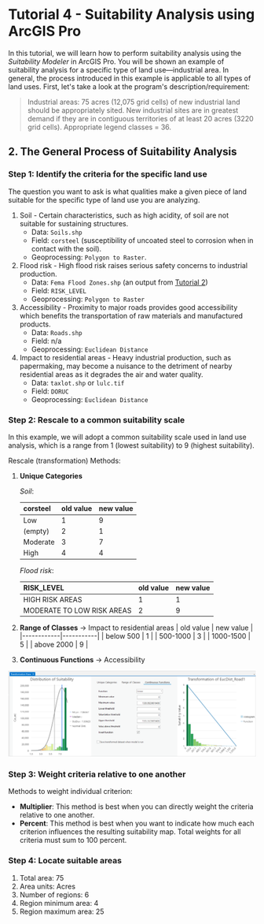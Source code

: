 # Tutorial 4 - Suitability Analysis using ArcGIS Pro

In this tutorial, we will learn how to perform suitability analysis using the _Suitability Modeler_ in ArcGIS Pro. You will be shown an example of suitability analysis for a specific type of land use—industrial area. In general, the process introduced in this example is applicable to all types of land uses. First, let's take a look at the program's description/requirement:
> Industrial areas: 75 acres (12,075 grid cells) of new industrial land should be appropriately sited. New industrial sites are in greatest demand if they are in contiguous territories of at least 20 acres (3220 grid cells). Appropriate legend classes = 36.

## 2. The General Process of Suitability Analysis

### Step 1: Identify the criteria for the specific land use

The question you want to ask is what qualities make a given piece of land suitable for the specific type of land use you are analyzing.

1. Soil - Certain characteristics, such as high acidity, of soil are not suitable for sustaining structures.
   - Data: `Soils.shp`
   - Field: `corsteel` (susceptibility of uncoated steel to corrosion when in contact with the soil).
   - Geoprocessing: `Polygon to Raster`.
2. Flood risk - High flood risk raises serious safety concerns to industrial production.
   - Data: `Fema Flood Zones.shp` (an output from [Tutorial 2](2-vector_gis.md))
   - Field: `RISK_LEVEL`
   - Geoprocessing: `Polygon to Raster`
3. Accessibility - Proximity to major roads provides good accessibility which benefits the transportation of raw materials and manufactured products.
   - Data: `Roads.shp`
   - Field: n/a
   - Geoprocessing: `Euclidean Distance`
4. Impact to residential areas - Heavy industrial production, such as papermaking, may become a nuisance to the detriment of nearby residential areas as it degrades the air and water quality.
   - Data: `taxlot.shp` or `lulc.tif`
   - Field: `DORUC`
   - Geoprocessing: `Euclidean Distance`

### Step 2: Rescale to a common suitability scale

In this example, we will adopt a common suitability scale used in land use analysis, which is a range from 1 (lowest suitability) to 9 (highest suitability).

Rescale (transformation) Methods:

1. **Unique Categories**

    _Soil_:

    | corsteel | old value | new value |
    |----------|-----------|-----------|
    | Low      | 1         | 9         |
    | (empty)  | 2         | 1         |
    | Moderate | 3         | 7         |
    | High     | 4         | 4         |

    _Flood risk_:

    | RISK_LEVEL                 | old value | new value |
    |----------------------------|-----------|-----------|
    | HIGH RISK AREAS            | 1         | 1         |
    | MODERATE TO LOW RISK AREAS | 2         | 9         |

2. **Range of Classes** -> Impact to residential areas
    | old value  | new value |
    |------------|-----------|
    | below 500  | 1         |
    | 500-1000   | 3         |
    | 1000-1500  | 5         |
    | above 2000 | 9         |
3. **Continuous Functions** -> Accessibility

![transform_pane](images/transform_pane.png)

### Step 3: Weight criteria relative to one another

Methods to weight individual criterion:

- **Multiplier**: This method is best when you can directly weight the criteria relative to one another.
- **Percent**: This method is best when you want to indicate how much each criterion influences the resulting suitability map. Total weights for all criteria must sum to 100 percent.

### Step 4: Locate suitable areas

1. Total area: 75
2. Area units: Acres
3. Number of regions: 6
4. Region minimum area: 4
5. Region maximum area: 25

